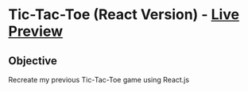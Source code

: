 # Tic-Tac-Toe (React Version) - [Live Preview](https://robisonwebdev.github.io/tic-tac-toe-react/)

## Objective
Recreate my previous Tic-Tac-Toe game using React.js